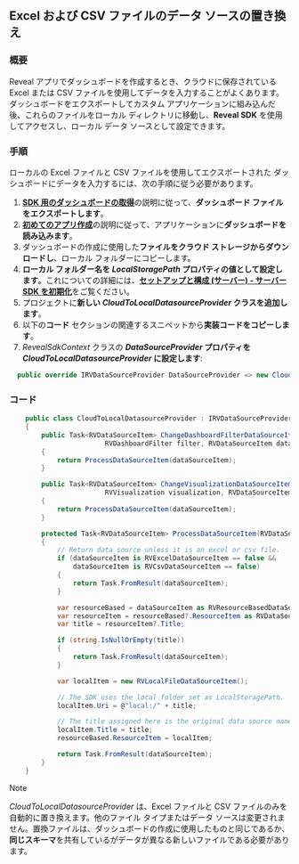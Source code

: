 ## Excel および CSV ファイルのデータ ソースの置き換え

### 概要

Reveal アプリでダッシュボードを作成するとき、クラウドに保存されている Excel または CSV ファイルを使用してデータを入力することがよくあります。  
ダッシュボードをエクスポートしてカスタム アプリケーションに組み込んだ後、これらのファイルをローカル ディレクトリに移動し、**Reveal SDK** を使用してアクセスし、ローカル データ ソースとして設定できます。

### 手順
ローカルの Excel ファイルと CSV ファイルを使用してエクスポートされた ダッシュボードにデータを入力するには、次の手順に従う必要があります。
1. [**SDK 用のダッシュボードの取得**](~/jp/developer/general/get-dashboards.md)の説明に従って、**ダッシュボード ファイルをエクスポートします**。
2. [**初めてのアプリ作成**](~/jp/developer/web-sdk/create-first-app.md)の説明に従って、アプリケーションに**ダッシュボードを読み込みます**。
3. ダッシュボードの作成に使用した**ファイルをクラウド ストレージからダウンロードし**、ローカル フォルダーにコピーします。 
4. **ローカル フォルダー名を *LocalStoragePath* プロパティの値として設定します**。これについての詳細には、[**セットアップと構成 (サーバー) - サーバー SDK を初期化**](~/jp/developer/web-sdk/setup-configuration.md#3-initializing-the-server-sdk)をご覧ください。  
5.  プロジェクトに**新しい *CloudToLocalDatasourceProvider* クラスを追加します**。  
6. 以下の**コード** セクションの関連するスニペットから**実装コードをコピーします**。
7. *RevealSdkContext* クラスの ***DataSourceProvider* プロパティを *CloudToLocalDatasourceProvider* に設定します**:   

``` csharp
  public override IRVDataSourceProvider DataSourceProvider => new CloudToLocalDatasourceProvider();        
```

### コード

``` csharp
    public class CloudToLocalDatasourceProvider : IRVDataSourceProvider
    {
        public Task<RVDataSourceItem> ChangeDashboardFilterDataSourceItemAsync(string userId, string dashboardId, 
                        RVDashboardFilter filter, RVDataSourceItem dataSourceItem)
        {
            return ProcessDataSourceItem(dataSourceItem);
        }

        public Task<RVDataSourceItem> ChangeVisualizationDataSourceItemAsync(string userId, string dashboardId, 
                        RVVisualization visualization, RVDataSourceItem dataSourceItem)
        {
            return ProcessDataSourceItem(dataSourceItem);
        }

        protected Task<RVDataSourceItem> ProcessDataSourceItem(RVDataSourceItem dataSourceItem)
        {
            // Return data source unless it is an excel or csv file.
            if (dataSourceItem is RVExcelDataSourceItem == false &&
                dataSourceItem is RVCsvDataSourceItem == false)
            {
                return Task.FromResult(dataSourceItem);
            }

            var resourceBased = dataSourceItem as RVResourceBasedDataSourceItem;
            var resourceItem = resourceBased?.ResourceItem as RVDataSourceItem;
            var title = resourceItem?.Title;

            if (string.IsNullOrEmpty(title))
            {
                return Task.FromResult(dataSourceItem);
            }

            var localItem = new RVLocalFileDataSourceItem();

            // The SDK uses the local folder set as LocalStoragePath.
            localItem.Uri = @"local:/" + title;

            // The title assigned here is the original data source name.
            localItem.Title = title;
            resourceBased.ResourceItem = localItem;

            return Task.FromResult(dataSourceItem);
        }
    }
```  
  > [!NOTE] 
  > *CloudToLocalDatasourceProvider* は、Excel ファイルと CSV ファイルのみを自動的に置き換えます。他のファイル タイプまたはデータ ソースは変更されません。置換ファイルは、ダッシュボードの作成に使用したものと同じであるか、**同じスキーマ**を共有しているがデータが異なる新しいファイルである必要があります。
